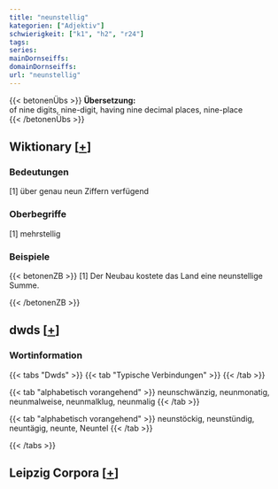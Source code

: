 ```yaml
---
title: "neunstellig"
kategorien: ["Adjektiv"]
schwierigkeit: ["k1", "h2", "r24"]
tags:
series:
mainDornseiffs:
domainDornseiffs:
url: "neunstellig"
---
```


{{< betonenÜbs >}}
**Übersetzung:**  
of nine digits, nine-digit, having nine decimal places, nine-place  
{{< /betonenÜbs >}}

## Wiktionary [[+](https://de.wiktionary.org/wiki/neunstellig)]

### Bedeutungen
[1] über genau neun Ziffern verfügend  

### Oberbegriffe
[1] mehrstellig  

### Beispiele
{{< betonenZB >}}
[1] Der Neubau kostete das Land eine neunstellige Summe.  

{{< /betonenZB >}}


## dwds [[+](https://www.dwds.de/wb/neunstellig)]

### Wortinformation
{{< tabs "Dwds" >}}
{{< tab "Typische Verbindungen" >}}
{{< /tab >}}

{{< tab "alphabetisch vorangehend" >}}
neunschwänzig, neunmonatig, neunmalweise, neunmalklug, neunmalig
{{< /tab >}}

{{< tab "alphabetisch vorangehend" >}}
neunstöckig, neunstündig, neuntägig, neunte, Neuntel
{{< /tab >}}

{{< /tabs >}}

## Leipzig Corpora [[+](https://corpora.uni-leipzig.de/en/res?word=neunstellig&corpusId=deu_newscrawl-public_2018)]


